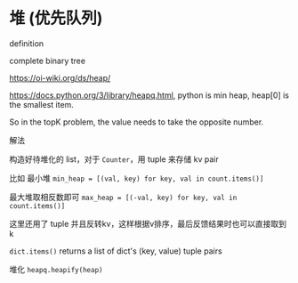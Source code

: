 # 堆 (优先队列)

definition

complete binary tree

https://oi-wiki.org/ds/heap/


https://docs.python.org/3/library/heapq.html, python is min heap, heap[0] is the smallest item.

So in the topK problem, the value needs to take the opposite number.


解法

构造好待堆化的 list，对于 `Counter`，用 tuple 来存储 kv pair

比如 最小堆 `min_heap = [(val, key) for key, val in count.items()]`

最大堆取相反数即可 `max_heap = [(-val, key) for key, val in count.items()]`

这里还用了 tuple 并且反转kv，这样根据v排序，最后反馈结果时也可以直接取到k

`dict.items()` returns a list of dict's (key, value) tuple pairs


堆化 `heapq.heapify(heap)`